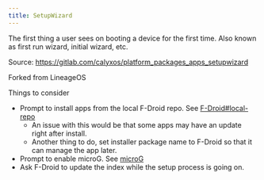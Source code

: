 ```yaml
---
title: SetupWizard
---
```

The first thing a user sees on booting a device for the first time.
Also known as first run wizard, initial wizard, etc.

Source: https://gitlab.com/calyxos/platform_packages_apps_setupwizard

Forked from LineageOS

Things to consider
* Prompt to install apps from the local F-Droid repo. See [F-Droid#local-repo](F-Droid#local-repo-httpsgitlabcomcalyxoscalyxosissues5)
  * An issue with this would be that some apps may have an update right after install.
  * Another thing to do, set installer package name to F-Droid so that it can manage the app later.
* Prompt to enable microG. See [microG](microG)
* Ask F-Droid to update the index while the setup process is going on.